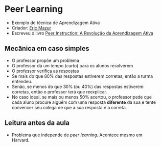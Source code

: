 # Peer Learning

- Exemplo de técnica de Aprendizagem Ativa
- Criador: [Eric Mazur](http://ericmazur.com/)
- Escreveu o livro [Peer Instruction: A Revolução da Aprendizagem Ativa](http://loja.grupoa.com.br/livros/didatica-e-praticas-pedagogicas/peer-instruction/9788584290628)

## Mecânica em caso simples

- O professor propõe um problema
- O professor dá um tempo (curto) para os alunos resolverem
- O professor verifica as respostas
- Se mais do que 80% das respostas estiverem corretas, então a turma entendeu.
- Senão, se menos do que 30% (ou 40%) das respostas estiverem corretas, então o professor terá que reexplicar.
- No caso ideal, se mais ou menos 50% acertou, o professor pede que cada aluno procure alguém com uma resposta **diferente** da sua e tente convencer seu colega de que a sua resposta é a correta.


## Leitura antes da aula

- Problema que independe de *peer learning*. Acontece mesmo em Harvard.
